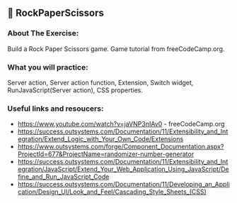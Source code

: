 ## :ledger: RockPaperScissors

### About The Exercise:

Build a Rock Paper Scissors game. Game tutorial from freeCodeCamp.org. 

### What you will practice:

Server action, Server action function, Extension, Switch widget, RunJavaScript(Server action), CSS properties.

### Useful links and resoucers:

- https://www.youtube.com/watch?v=jaVNP3nIAv0 - freeCodeCamp.org
- https://success.outsystems.com/Documentation/11/Extensibility_and_Integration/Extend_Logic_with_Your_Own_Code/Extensions
- https://www.outsystems.com/forge/Component_Documentation.aspx?ProjectId=677&ProjectName=randomizer-number-generator
- https://success.outsystems.com/Documentation/11/Extensibility_and_Integration/JavaScript/Extend_Your_Web_Application_Using_JavaScript/Define_and_Run_JavaScript_Code
- https://success.outsystems.com/Documentation/11/Developing_an_Application/Design_UI/Look_and_Feel/Cascading_Style_Sheets_(CSS)
